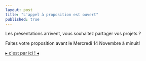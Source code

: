```yaml
---
layout: post
title: "L'appel à proposition est ouvert"
published: true
---
```


Les présentations arrivent, vous souhaitez partager vos projets ? 

Faites votre proposition avant le Mercredi 14 Novembre à minuit!

[▸ c'est par ici ! ◂](http://localhost:4000/z40_contact.html) 